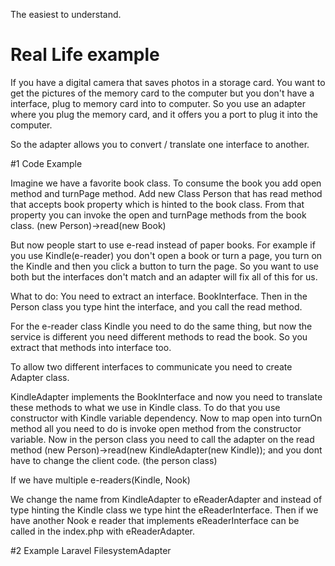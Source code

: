 The easiest to understand.
# Real Life example
If you have a digital camera that saves photos in a storage card.
You want to get the pictures of the memory card to the computer but you don't have a 
interface, plug to memory card into to computer.
So you use an adapter where you plug the memory card, and it offers you a port to plug it into the computer.

So the adapter allows you to convert / translate one interface to another.


#1 Code Example

Imagine we have a favorite book class. To consume the book you add open method and turnPage method.
Add new Class Person that has read method that accepts book property which is hinted to the book class. From that property
you can invoke the open and turnPage methods from the book class. 
(new Person)->read(new Book)

But now people start to use e-read instead of paper books. For example if you use Kindle(e-reader) you don't open a book or turn a page,
you turn on the Kindle and then you click a button to turn the page.
So you want to use both but the interfaces don't match and an adapter will fix all of this for us.

What to do:
You need to extract an interface. BookInterface. Then in the Person class
you type hint the interface, and you call the read method.

For the e-reader class Kindle you need to do the same thing, but now the service is different you need different methods
to read the book. So you extract that methods into interface too. 

To allow two different interfaces to communicate you need to create Adapter class.

KindleAdapter implements the BookInterface and now you need to translate these methods to what we use in Kindle class.
To do that you use constructor with Kindle variable dependency.
Now to map open into turnOn method all you need to do is invoke open method from the constructor variable.
Now in the person class you need to call the adapter on the read method 
(new Person)->read(new KindleAdapter(new Kindle));
and you dont have to change the client code. (the person class)

If we have multiple e-readers(Kindle, Nook)

We change the name from KindleAdapter to eReaderAdapter
and instead of type hinting the Kindle class we type hint the eReaderInterface.
Then if we have another Nook e reader that implements eReaderInterface can be called
in the index.php with eReaderAdapter.

#2 Example 
Laravel FilesystemAdapter